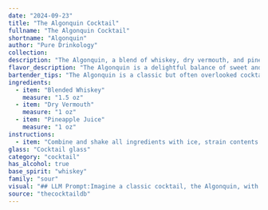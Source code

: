```yaml
---
date: "2024-09-23"
title: "The Algonquin Cocktail"
fullname: "The Algonquin Cocktail"
shortname: "Algonquin"
author: "Pure Drinkology"
collection:
description: "The Algonquin, a blend of whiskey, dry vermouth, and pineapple juice, belongs to the **Whiskey Sour family**. Though its exact origin is debated, it's believed to have emerged in the early 20th century at the famed Algonquin Hotel in New York City, hence its namesake. "
flavor_description: "The Algonquin is a delightful balance of sweet and savory.  The blended whiskey brings smooth, mellow notes, while the dry vermouth lends a touch of dryness and herbal complexity. The pineapple juice adds a vibrant sweetness and tropical flair, creating a harmonious and refreshing cocktail that's both approachable and sophisticated. "
bartender_tips: "The Algonquin is a classic but often overlooked cocktail. To elevate it, use a good quality blended whiskey. The key is balance – don't overdo the pineapple juice, it should be a subtle sweetness.  Chill your ingredients beforehand for a refreshing experience.  A twist of orange peel adds a lovely aromatic touch. "
ingredients:
  - item: "Blended Whiskey"
    measure: "1.5 oz"
  - item: "Dry Vermouth"
    measure: "1 oz"
  - item: "Pineapple Juice"
    measure: "1 oz"
instructions:
  - item: "Combine and shake all ingredients with ice, strain contents into a cocktail glass, and serve."
glass: "Cocktail glass"
category: "cocktail"
has_alcohol: true
base_spirit: "whiskey"
family: "sour"
visual: "## LLM Prompt:Imagine a classic cocktail, the Algonquin, with its rich history. It's a harmonious blend of **blended whiskey**, **dry vermouth**, and **pineapple juice**, a unique combination that results in a visually appealing drink. **Describe the appearance of the Algonquin cocktail, paying attention to the following:*** **Color:** Is it golden, amber, or a deeper hue? How does the pineapple juice affect the overall color? * **Texture:** Is it clear and bright, or does it have a cloudy, almost milky appearance? * **Presentation:** Imagine it in a classic cocktail glass. How would you describe the layering of the ingredients? Are there any garnishes that would enhance the visual appeal?**Remember to use vivid language and imagery to create a compelling description of this unique cocktail.** "
source: "thecocktaildb"
---
```


